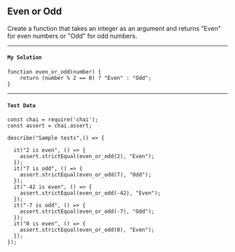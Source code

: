 ## Even or Odd

Create a function that takes an integer as an argument and returns "Even" for even numbers or "Odd" for odd numbers.

---

#### `My Solution`
```JavaSript
function even_or_odd(number) {
    return (number % 2 == 0) ? "Even" : "Odd";
}
```
---

#### `Test Data`
```JavaSript
const chai = require('chai');
const assert = chai.assert;

describe("Sample tests",() => {
  
  it("2 is even", () => {
    assert.strictEqual(even_or_odd(2), "Even");
  });
  it("7 is odd", () => {
    assert.strictEqual(even_or_odd(7), "Odd");
  });
  it("-42 is even", () => {
    assert.strictEqual(even_or_odd(-42), "Even");
  });
  it("-7 is odd", () => {
    assert.strictEqual(even_or_odd(-7), "Odd");
  });
  it("0 is even", () => {
    assert.strictEqual(even_or_odd(0), "Even");
  });
});

```
